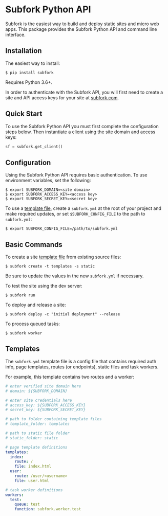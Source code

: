 Subfork Python API
==================

Subfork is the easiest way to build and deploy static sites and micro web apps.
This package provides the Subfork Python API and command line interface.

## Installation

The easiest way to install:

```shell
$ pip install subfork
```

Requires Python 3.6+.

In order to authenticate with the Subfork API, you will first need to create
a site and API access keys for your site at [subfork.com](https://subfork.com).

## Quick Start

To use the Subfork Python API you must first complete the configuration steps
below. Then instantiate a client using the site domain and access keys:

```python
sf = subfork.get_client()
```

## Configuration

Using the Subfork Python API requires basic authentication. To use
environment variables, set the following:

```shell
$ export SUBFORK_DOMAIN=<site domain>
$ export SUBFORK_ACCESS_KEY=<access key>
$ export SUBFORK_SECRET_KEY=<secret key>
```

To use a [template file](/#template), create a `subfork.yml` at the root of your project and make required updates, or set `$SUBFORK_CONFIG_FILE` to the path to `subfork.yml`:

```shell
$ export SUBFORK_CONFIG_FILE=/path/to/subfork.yml
```

## Basic Commands

To create a site [template file](/#templates) from existing source files:

```shell
$ subfork create -t templates -s static
```

Be sure to update the values in the new `subfork.yml` if necessary.

To test the site using the dev server:

```shell
$ subfork run
```

To deploy and release a site:

```shell
$ subfork deploy -c "initial deployment" --release
```

To process queued tasks:

```shell
$ subfork worker
```

## Templates

The `subfork.yml` template file is a config file that contains required auth info,
page templates, routes (or endpoints), static files and task workers.

For example, this template contains two routes and a worker:

```yaml
# enter verified site domain here
# domain: ${SUBFORK_DOMAIN}

# enter site credentials here
# access_key: ${SUBFORK_ACCESS_KEY}
# secret_key: ${SUBFORK_SECRET_KEY}

# path to folder containing template files
# template_folder: templates

# path to static file folder
# static_folder: static

# page template definitions
templates:
  index:
    route: /
    file: index.html
  user:
    route: /user/<username>
    file: user.html

# task worker definitions
workers:
  test:
    queue: test
    function: subfork.worker.test
```

